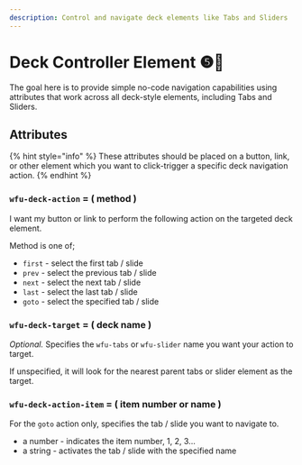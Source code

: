 ```yaml
---
description: Control and navigate deck elements like Tabs and Sliders
---
```


# Deck Controller Element ❺🧪

The goal here is to provide simple no-code navigation capabilities using attributes that work across all deck-style elements, including Tabs and Sliders.&#x20;

## Attributes

{% hint style="info" %}
These attributes should be placed on a button, link, or other element which you want to click-trigger a specific deck navigation action.&#x20;
{% endhint %}

### `wfu-deck-action` = ( method ) <a href="#wfu-lightbox-captions-attribute" id="wfu-lightbox-captions-attribute"></a>

I want my button or link to perform the following action on the targeted deck element.

Method is one of;

* `first` - select the first tab / slide
* `prev` - select the previous tab / slide
* `next` - select the next tab / slide
* `last` - select the last tab / slide
* `goto` - select the specified tab / slide

### `wfu-deck-target` = ( deck name )

_Optional._ Specifies the `wfu-tabs` or `wfu-slider` name you want your action to target.

If unspecified, it will look for the nearest parent tabs or slider element as the target.&#x20;

### `wfu-deck-action-item` = ( item number or name )  <a href="#wfu-lightbox-captions-attribute" id="wfu-lightbox-captions-attribute"></a>

For the `goto` action only, specifies the tab / slide you want to navigate to.&#x20;

* a number - indicates the item number, 1, 2, 3...&#x20;
* a string - activates the tab / slide with the specified name
